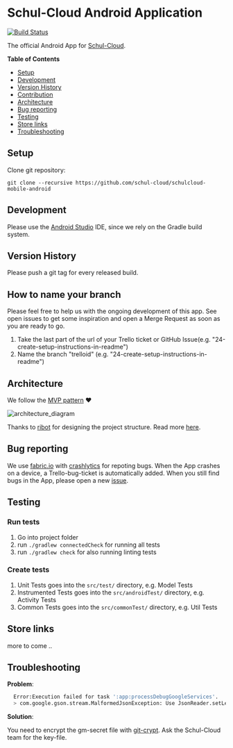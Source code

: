 Schul-Cloud Android Application
==================

[![Build Status](https://travis-ci.org/schul-cloud/schulcloud-mobile-android.svg?branch=master)](https://travis-ci.org/schul-cloud/schulcloud-mobile-android)

The official Android App for [Schul-Cloud](https://schul-cloud.org/).

**Table of Contents**

- [Setup](#setup)
- [Development](#development)
- [Version History](#version-history)
- [Contribution](#how-to-name-your-branch)
- [Architecture](#architecture)
- [Bug reporting](#bug-reporting)
- [Testing](#testing)
- [Store links](#store-links)
- [Troubleshooting](#troubleshooting)


## Setup

Clone git repository:

```
git clone --recursive https://github.com/schul-cloud/schulcloud-mobile-android
```

## Development

Please use the [Android Studio](https://developer.android.com/sdk/) IDE, since we rely on the Gradle build system.

## Version History

Please push a git tag for every released build.

## How to name your branch

Please feel free to help us with the ongoing development of this app. See open issues to get some inspiration and open a Merge Request as soon as you are ready to go.

1. Take the last part of the url of your Trello ticket or GitHub Issue(e.g. "24-create-setup-instructions-in-readme")
2. Name the branch "trelloid" (e.g. "24-create-setup-instructions-in-readme")

## Architecture

We follow the [MVP pattern](https://antonioleiva.com/mvp-android/) :heart:

![architecture_diagram](https://cloud.githubusercontent.com/assets/9433996/26027704/e473e598-3812-11e7-9545-bbe25ba0caf9.png)

Thanks to [ribot](https://github.com/ribot) for designing the project structure. Read more [here](https://github.com/ribot/android-guidelines/blob/master/architecture_guidelines/android_architecture.md).


## Bug reporting 

We use [fabric.io](https://fabric.io) with [crashlytics](https://fabric.io/kits/android/crashlytics) for repoting bugs. When the App crashes on a device, a Trello-bug-ticket is automatically added. When you still find bugs in the App, please open a new [issue](https://github.com/schul-cloud/schulcloud-mobile-android/issues/new).

## Testing

### Run tests

1. Go into project folder
2. run `./gradlew connectedCheck` for running all tests
3. run `./gradlew check` for also running linting tests

### Create tests

1. Unit Tests goes into the `src/test/` directory, e.g. Model Tests
1. Instrumented Tests goes into the `src/androidTest/` directory, e.g. Activity Tests
1. Common Tests goes into the `src/commonTest/` directory, e.g. Util Tests

## Store links

more to come ..


## Troubleshooting

**Problem**:

```sh
  Error:Execution failed for task ':app:processDebugGoogleServices'.
  > com.google.gson.stream.MalformedJsonException: Use JsonReader.setLenient(true) to accept malformed JSON at line 1 column 17
```

**Solution**:

You need to encrypt the gm-secret file with [git-crypt](https://github.com/AGWA/git-crypt). Ask the Schul-Cloud team for the key-file.
